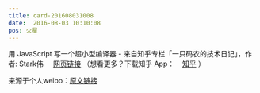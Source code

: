```yaml
---
title: card-201608031008
date:  2016-08-03 10:10:08
pos: 火星
---
```

用 JavaScript 写一个超小型编译器 - 来自知乎专栏「一只码农的技术日记」，作者: Stark伟 <a  href="https://weibo.cn/sinaurl?u=http%3A%2F%2Fzhuanlan.zhihu.com%2Fp%2F21830284" data-hide=""><span class='url-icon'><img style='width: 1rem;height: 1rem' src='https://h5.sinaimg.cn/upload/2015/09/25/3/timeline_card_small_web_default.png'></span><span class="surl-text">网页链接</span></a> （想看更多？下载知乎 App：<a  href="http://weibo.com/p/100404711598" data-hide=""><span class='url-icon'><img style='width: 1rem;height: 1rem' src='https://h5.sinaimg.cn/upload/2015/09/25/3/timeline_card_small_web_default.png'></span><span class="surl-text">知乎</span></a> ） 

来源于个人weibo：[原文链接](https://m.weibo.cn/status/E1OEo3fUt?mblogid=E1OEo3fUt)